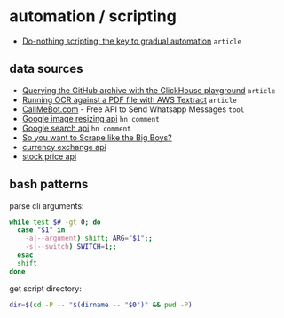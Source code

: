 # automation / scripting

- [Do-nothing scripting: the key to gradual automation](https://blog.danslimmon.com/2019/07/15/do-nothing-scripting-the-key-to-gradual-automation/) `article`

## data sources

- [Querying the GitHub archive with the ClickHouse playground](https://til.simonwillison.net/clickhouse/github-explorer) `article`
- [Running OCR against a PDF file with AWS Textract](https://til.simonwillison.net/aws/ocr-pdf-textract) `article`
- [CallMeBot.com](https://www.callmebot.com/blog/free-api-whatsapp-messages/) - Free API to Send Whatsapp Messages `tool`
- [Google image resizing api](https://news.ycombinator.com/item?id=29747388) `hn comment`
- [Google search api](https://news.ycombinator.com/item?id=29747526) `hn comment`
- [So you want to Scrape like the Big Boys?](https://incolumitas.com/2021/11/03/so-you-want-to-scrape-like-the-big-boys/)
- [currency exchange api](https://www.ecb.europa.eu/stats/eurofxref/eurofxref-daily.xml)
- [stock price api](https://query1.finance.yahoo.com/v10/finance/quoteSummary/AAPL?modules=price)

## bash patterns

parse cli arguments:
```sh
while test $# -gt 0; do  
  case "$1" in  
    -a|--argument) shift; ARG="$1";;  
    -s|--switch) SWITCH=1;;
  esac  
  shift  
done
```

get script directory:
```sh
dir=$(cd -P -- "$(dirname -- "$0")" && pwd -P)
```